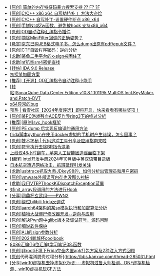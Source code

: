 + [[原创] 简单的内存特征码暴力搜索支持 ?? F? ?F](https://bbs.kanxue.com/thread-284451.htm)
+ [[原创]C/C++ x86 x64 自写劫持补丁 方法大杂烩](https://bbs.kanxue.com/thread-282745.htm)
+ [[原创]C/C++ 自写补丁-设置硬件断点 x86_x64](https://bbs.kanxue.com/thread-283839.htm)
+ [[原创]手搓Nt*或Zw*函数，避免被hook 支持x86_x64](https://bbs.kanxue.com/thread-284264.htm)
+ [[原创]OD自动注释汇编指令插件](https://bbs.kanxue.com/thread-284557.htm)
+ [[原创]摘除MiniFilter回调的正确姿势？](https://bbs.kanxue.com/thread-279798.htm)
+ [[悬赏]京东已购JEB格式电子书，怎么dump出原有pdf/epub文件？](https://bbs.kanxue.com/thread-223695.htm)
+ [[原创]CTF自毁程序密码：逆向分析](https://bbs.kanxue.com/thread-285023.htm)
+ [[求助]某鱼二手平台的x-sign被困住了](https://bbs.kanxue.com/thread-281880.htm)
+ [[求助]nf航空sm4密钥查找](https://bbs.kanxue.com/thread-284167.htm)
+ [[转帖] IDA 9.0 Release](https://bbs.kanxue.com/thread-283917.htm)
+ [初探某加固方案](https://bbs.kanxue.com/thread-282859.htm)
+ [[推荐]【开源】OD汇编指令自动注释小能手](https://bbs.kanxue.com/thread-284663.htm)
+ [[转帖]SonarQube.Data.Center.Edition.v10.8.1.101195.MultiOS.Incl.KeyMaker.and.Patch-DVT](https://bbs.kanxue.com/thread-285024.htm)
+ [x64异常的bug](https://bbs.kanxue.com/thread-285013.htm)
+ [预热 | 看雪社区【2024年度评选】即将开启，快来看看有哪些奖项！](https://bbs.kanxue.com/thread-284945.htm)
+ [[原创]某PC游戏残血ACE反作弊ring3下的绕过分析](https://bbs.kanxue.com/thread-284667.htm)
+ [[推荐][原创]svc_hook框架](https://bbs.kanxue.com/thread-284713.htm)
+ [[原创]PE dump 后实现反编译的通用方法](https://bbs.kanxue.com/thread-284958.htm)
+ [frida脚本python在使用docker虚拟的手机时产生错误，怎么回事？](https://bbs.kanxue.com/thread-285014.htm)
+ [[原创]技术揭秘 | 代码追踪工具分享及应用指南来啦](https://bbs.kanxue.com/thread-285021.htm)
+ [[原创]符号执行去除BR指令混淆](https://bbs.kanxue.com/thread-280737.htm)
+ [上线仅48小时翻车，苹果人工智能因造谣面临下架](https://bbs.kanxue.com/thread-285027.htm)
+ [[翻译] intel开发手册2024年10月版中英双语带目录版](https://bbs.kanxue.com/thread-285029.htm)
+ [日本航空遭遇网络攻击，航班延误引发关注](https://bbs.kanxue.com/thread-285028.htm)
+ [[求助]usbtrace抓取九鼎JDkey98的，如何分析出管理员和用户密码](https://bbs.kanxue.com/thread-285026.htm)
+ [[原创]vmware外部读写内存也没那么神秘](https://bbs.kanxue.com/thread-284956.htm)
+ [[求助]我用VTEPThookKiDispatchException蓝屏](https://bbs.kanxue.com/thread-283387.htm)
+ [对init_array段调用的方法进行Hook](https://bbs.kanxue.com/thread-282657.htm)
+ [[分享]网鼎杯玄武组——PWN2](https://bbs.kanxue.com/thread-284494.htm)
+ [[原创]绕过bilibili frida反调试](https://bbs.kanxue.com/thread-277034.htm)
+ [[原创]aarch64架构的某so模拟执行和加密算法分析](https://bbs.kanxue.com/thread-282627.htm)
+ [[原创]植物大战僵尸修改器开发--逆向与应用](https://bbs.kanxue.com/thread-284929.htm)
+ [[原创]解决Pwn题中glibc版本及调试符号、源码问题](https://bbs.kanxue.com/thread-283194.htm)
+ [[原创]细说软件保护](https://bbs.kanxue.com/thread-284629.htm)
+ [[原创]ALI的sign参数分析](https://bbs.kanxue.com/thread-284292.htm)
+ [[原创]2024鹏城杯coolbook](https://bbs.kanxue.com/thread-284336.htm)
+ [8086汇编(16位汇编)学习笔记08.函数](https://bbs.kanxue.com/thread-285030.htm)
+ [[原创]非root环境下Frida完全内置apk打包方案及2种注入方式回顾](https://bbs.kanxue.com/thread-284482.htm)
+ [[原创](软件名veresiye)代码混淆脱壳过程分析](https://bbs.kanxue.com/thread-285031.htm)
+ [[分享]win10虚拟机去掉虚拟化标识---虚拟机过鲁大师检测、DNF虚拟机检测、win10虚拟机玩CF方法](https://bbs.kanxue.com/thread-265786.htm)
